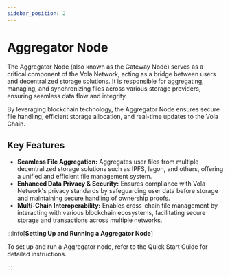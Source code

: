 ```yaml
---
sidebar_position: 2
---
```


# Aggregator Node

The Aggregator Node (also known as the Gateway Node) serves as a critical component of the Vola Network, acting as a bridge between users and decentralized storage solutions. It is responsible for aggregating, managing, and synchronizing files across various storage providers, ensuring seamless data flow and integrity.

By leveraging blockchain technology, the Aggregator Node ensures secure file handling, efficient storage allocation, and real-time updates to the Vola Chain.

## Key Features

- **Seamless File Aggregation:**
  Aggregates user files from multiple decentralized storage solutions such as IPFS, Iagon, and others, offering a unified and efficient file management system.
- **Enhanced Data Privacy & Security:**
  Ensures compliance with Vola Network's privacy standards by safeguarding user data before storage and maintaining secure handling of ownership proofs.
- **Multi-Chain Interoperability:**
  Enables cross-chain file management by interacting with various blockchain ecosystems, facilitating secure storage and transactions across multiple networks.

:::info[**Setting Up and Running a Aggregator Node**]

To set up and run a Aggregator node, refer to the Quick Start Guide for detailed instructions.

:::
